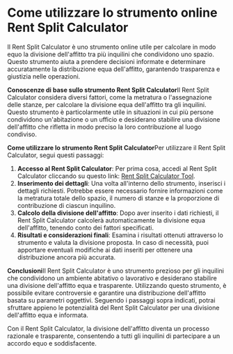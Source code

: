 Come utilizzare lo strumento online Rent Split Calculator
=========================================================

Il Rent Split Calculator è uno strumento online utile per calcolare in modo equo la divisione dell'affitto tra più inquilini che condividono uno spazio. Questo strumento aiuta a prendere decisioni informate e determinare accuratamente la distribuzione equa dell'affitto, garantendo trasparenza e giustizia nelle operazioni.

**Conoscenze di base sullo strumento Rent Split Calculator**Il Rent Split Calculator considera diversi fattori, come la metratura o l'assegnazione delle stanze, per calcolare la divisione equa dell'affitto tra gli inquilini. Questo strumento è particolarmente utile in situazioni in cui più persone condividono un'abitazione o un ufficio e desiderano stabilire una divisione dell'affitto che rifletta in modo preciso la loro contribuzione al luogo condiviso.

**Come utilizzare lo strumento Rent Split Calculator**Per utilizzare il Rent Split Calculator, segui questi passaggi:

1. **Accesso al Rent Split Calculator**: Per prima cosa, accedi al Rent Split Calculator cliccando su questo link: [Rent Split Calculator Tool](https://www.onlinecalculatorsfree.com/it/financial/rent-split-calculator.html).
2. **Inserimento dei dettagli**: Una volta all'interno dello strumento, inserisci i dettagli richiesti. Potrebbe essere necessario fornire informazioni come la metratura totale dello spazio, il numero di stanze e la proporzione di contribuzione di ciascun inquilino.
3. **Calcolo della divisione dell'affitto**: Dopo aver inserito i dati richiesti, il Rent Split Calculator calcolerà automaticamente la divisione equa dell'affitto, tenendo conto dei fattori specificati.
4. **Risultati e considerazioni finali**: Esamina i risultati ottenuti attraverso lo strumento e valuta la divisione proposta. In caso di necessità, puoi apportare eventuali modifiche ai dati inseriti per ottenere una distribuzione ancora più accurata.

**Conclusioni**Il Rent Split Calculator è uno strumento prezioso per gli inquilini che condividono un ambiente abitativo o lavorativo e desiderano stabilire una divisione dell'affitto equa e trasparente. Utilizzando questo strumento, è possibile evitare controversie e garantire una distribuzione dell'affitto basata su parametri oggettivi. Seguendo i passaggi sopra indicati, potrai sfruttare appieno le potenzialità del Rent Split Calculator per una divisione dell'affitto equa e informata.

Con il Rent Split Calculator, la divisione dell'affitto diventa un processo razionale e trasparente, consentendo a tutti gli inquilini di partecipare a un accordo equo e soddisfacente.